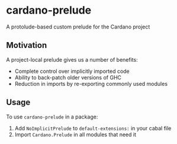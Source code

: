 # cardano-prelude

A protolude-based custom prelude for the Cardano project

## Motivation

A project-local prelude gives us a number of benefits:

- Complete control over implicitly imported code
- Ability to back-patch older versions of GHC
- Reduction in imports by re-exporting commonly used modules

## Usage

To use `cardano-prelude` in a package:

1. Add `NoImplicitPrelude` to `default-extensions:` in your cabal file
2. Import `Cardano.Prelude` in all modules that need it
